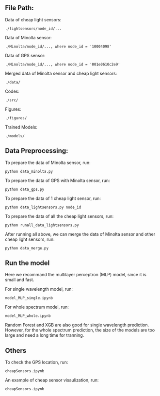 

## File Path:

Data of cheap light sensors:

	./lightsensors/node_id/...

Data of Minolta sensor:

	./Minolta/node_id/..., where node_id = '10004098'

Data of GPS sensor:

	./Minolta/node_id/..., where node_id = '001e0610c2e9'

Merged data of Minolta sensor and cheap light sensors:

	./data/

Codes:

	./src/

Figures:

	./figures/

Trained Models:

	./models/


## Data Preprocessing:

To prepare the data of Minolta sensor, run:

	python data_minolta.py

To prepare the data of GPS with Minolta sensor, run:

	python data_gps.py

To prepare the data of 1 cheap light sensor, run:

	python data_lightsensors.py node_id

To prepare the data of all the cheap light sensors, run:

	python runall_data_lightsensors.py

After running all above, we can merge the data of Minolta sensor and other cheap light sensors, run:

	python data_merge.py



## Run the model

Here we recommand the multilayer perceptron (MLP) model, since it is small and fast.

For single wavelength model, run:

	model_MLP_single.ipynb

For whole spectrum model, run:

	model_MLP_whole.ipynb


Random Forest and XGB are also good for single wavelength prediction. However, for the whole spectrum prediction, the size of the models are too large and need a long time for tranning.


## Others

To check the GPS location, run:

	cheapSensors.ipynb

An example of cheap sensor visaulization, run:

	cheapSensors.ipynb
